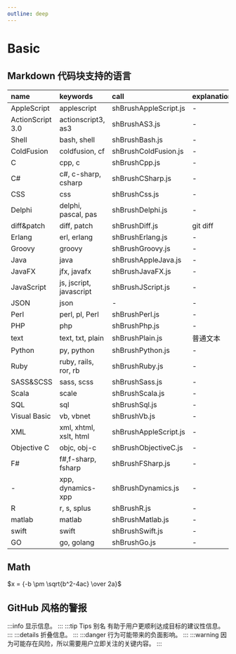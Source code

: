 ```yaml
---
outline: deep
---
```


# Basic

## Markdown 代码块支持的语言

| name             | keywords                | call                  | explanation |
| :--------------- | :---------------------- | :-------------------- | :---------- |
| AppleScript      | applescript             | shBrushAppleScript.js | -           |
| ActionScript 3.0 | actionscript3, as3      | shBrushAS3.js         | -           |
| Shell            | bash, shell             | shBrushBash.js        | -           |
| ColdFusion       | coldfusion, cf          | shBrushColdFusion.js  | -           |
| C                | cpp, c                  | shBrushCpp.js         | -           |
| C#               | c#, c-sharp, csharp     | shBrushCSharp.js      | -           |
| CSS              | css                     | shBrushCss.js         | -           |
| Delphi           | delphi, pascal, pas     | shBrushDelphi.js      | -           |
| diff&patch       | diff, patch             | shBrushDiff.js        | git diff    |
| Erlang           | erl, erlang             | shBrushErlang.js      | -           |
| Groovy           | groovy                  | shBrushGroovy.js      | -           |
| Java             | java                    | shBrushAppleJava.js   | -           |
| JavaFX           | jfx, javafx             | shBrushJavaFX.js      | -           |
| JavaScript       | js, jscript, javascript | shBrushJScript.js     | -           |
| JSON             | json                    | -                     | -           |
| Perl             | perl, pl, Perl          | shBrushPerl.js        | -           |
| PHP              | php                     | shBrushPhp.js         | -           |
| text             | text, txt, plain        | shBrushPlain.js       | 普通文本    |
| Python           | py, python              | shBrushPython.js      | -           |
| Ruby             | ruby, rails, ror, rb    | shBrushRuby.js        | -           |
| SASS&SCSS        | sass, scss              | shBrushSass.js        | -           |
| Scala            | scale                   | shBrushScala.js       | -           |
| SQL              | sql                     | shBrushSql.js         | -           |
| Visual Basic     | vb, vbnet               | shBrushVb.js          | -           |
| XML              | xml, xhtml, xslt, html  | shBrushAppleScript.js | -           |
| Objective C      | objc, obj-c             | shBrushObjectiveC.js  | -           |
| F#               | f#,f-sharp, fsharp      | shBrushFSharp.js      | -           |
| -                | xpp, dynamics-xpp       | shBrushDynamics.js    | -           |
| R                | r, s, splus             | shBrushR.js           | -           |
| matlab           | matlab                  | shBrushMatlab.js      | -           |
| swift            | swift                   | shBrushSwift.js       | -           |
| GO               | go, golang              | shBrushGo.js          | -           |

## Math

$x = {-b \pm \sqrt{b^2-4ac} \over 2a}$

## GitHub 风格的警报

:::info
显示信息。
:::
:::tip Tips 别名
有助于用户更顺利达成目标的建议性信息。
:::
:::details
折叠信息。
:::
:::danger
行为可能带来的负面影响。
:::
:::warning
因为可能存在风险，所以需要用户立即关注的关键内容。
:::

